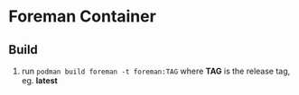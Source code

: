 # Foreman Container

## Build
1. run ``podman build foreman -t foreman:TAG`` where **TAG** is the release tag, eg. **latest**